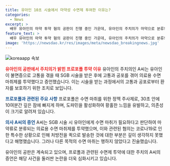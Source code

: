 ```yaml
---
title: 유아인 10초 시술에서 마약성 수면제 투여한 이유는?
categories:
  - News
excerpt: >
  배우 유아인의 마약 투약 혐의 공판이 진행 중인 가운데, 유아인의 주치의가 마약으로 분류되는 의료용 수면 마취제 프로포폴을 투약한 이유를 설명했다. 유아인은 우울증과 공황 장애로 불면증을 앓았고, 이에 대해 시술과 동반해 수면 마취제를 투약했다고 주장했다. 그러나 특정 시술에 수면 마취가 필요한 것은 없으며, 의료용 수면 마취제를 다른 목적으로는 사용하지 않았다고 주장하고 있다. 현재 유아인은 프로포폴 상습 투약과 다른 사람 명의로 수면제를 불법 처방받은 혐의로 기소되어 검찰 수사를 받고 있다.
feature_text: >
  배우 유아인의 마약 투약 혐의 공판이 진행 중인 가운데, 유아인의 주치의가 마약으로 분류되는 의료용 수면 마취제 프로포폴을 투약한 이유를 설명했다. 유아인은 우울증과 공황 장애로 불면증을 앓았고, 이에 대해 시술과 동반해 수면 마취제를 투약했다고 주장했다. 그러나 특정 시술에 수면 마취가 필요한 것은 없으며, 의료용 수면 마취제를 다른 목적으로는 사용하지 않았다고 주장하고 있다. 현재 유아인은 프로포폴 상습 투약과 다른 사람 명의로 수면제를 불법 처방받은 혐의로 기소되어 검찰 수사를 받고 있다.
image: 'https://newsdao.kr/res/images/meta/newsdao_breakingnews.jpg'
---
```


<p><img src="https://newsdao.kr/res/images/meta/newsdao_breakingnews.jpg" alt="koreaapp 속보" /></p>

<p><b><span style="color: #ee2323;">유아인의 공판에서 주치의가 밝힌 프로포폴 투약 이유</span></b>
유아인의 주치의인 A씨는 유아인이 불면증으로 고통을 겪을 때 SGB 시술을 받은 후에 고통과 공포를 겪어 의료용 수면 마취제를 투약했다고 증언했습니다. 이는 시술을 받는 과정에서의 고통과 공포로부터 환자를 보호하기 위한 조치로 보입니다.</p>

<p><b><span style="color: #1a5490;">프로포폴과 관련된 주요 사항</span></b>
프로포폴은 수면 마취를 위한 정맥 주사제로, 30초 안에 10여분간 깊은 잠에 빠지게 하며, 도파민을 활성화하여 황홀한 느낌을 유발하고, 의존성이 크기로 알려져 있습니다.</p>

<p><b><span style="color: #1a5490;">의사 A씨의 증언</span></b>
A씨는 SGB 시술 시 유아인에게 수면 마취가 필요하다고 판단하여 마약류로 분류되는 의료용 수면 마취제를 투약했으며, 이와 관련된 혐의는 코로나19로 인한 특수한 상황으로 인해 처방전을 퀵으로 발송한 것에 대한 부분은 깊이 생각하지 못했다고 해명했습니다. 그러나 다른 목적의 수면 마취는 행하지 않았다고 진술했습니다.</p>

<p>유아인의 공판은 계속되고 있으며, 프로폴과 관련된 수면제 투약에 대한 주치의 A씨의 증언은 해당 사건을 둘러싼 논란을 더욱 심화시키고 있습니다.</p>

